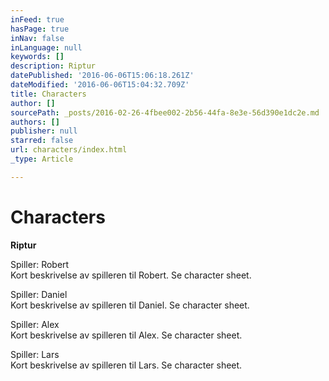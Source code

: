 ```yaml
---
inFeed: true
hasPage: true
inNav: false
inLanguage: null
keywords: []
description: Riptur
datePublished: '2016-06-06T15:06:18.261Z'
dateModified: '2016-06-06T15:04:32.709Z'
title: Characters
author: []
sourcePath: _posts/2016-02-26-4fbee002-2b56-44fa-8e3e-56d390e1dc2e.md
authors: []
publisher: null
starred: false
url: characters/index.html
_type: Article

---
```

# Characters

**Riptur**

Spiller: Robert  
Kort beskrivelse av spilleren til Robert. Se character sheet.

Spiller: Daniel  
Kort beskrivelse av spilleren til Daniel. Se character sheet.

Spiller: Alex  
Kort beskrivelse av spilleren til Alex. Se character sheet.

Spiller: Lars  
Kort beskrivelse av spilleren til Lars. Se character sheet.